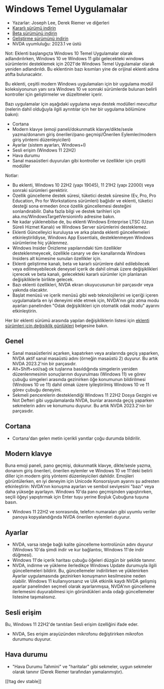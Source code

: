 # Windows Temel Uygulamalar #

* Yazarlar: Joseph Lee, Derek Riemer ve diğerleri
* [Kararlı sürümü indirin][1]
* [Beta sürümünü indirin][2]
* [Geliştirme sürümünü indirin][3]
* NVDA uyumluluğu: 2023.1 ve üstü

Not: Eklenti başlangıçta Windows 10 Temel Uygulamalar olarak
adlandırılırken, Windows 10 ve Windows 11 gibi gelecekteki windows
sürümlerini desteklemek için 2021'de Windows Temel Uygulamalar olarak
yeniden adlandırıldı. Bu eklentinin bazı kısımları yine de orijinal eklenti
adına atıfta bulunacaktır.

Bu eklenti, çeşitli modern Windows uygulamaları için bir uygulama modül
koleksiyonunun yanı sıra Windows 10 ve sonraki sürümlerde bulunan belirli
kontroller için geliştirmeler ve düzeltmeler içerir.

Bazı uygulamalar için aşağıdaki uygulama veya destek modülleri  mevcuttur
(nelerin dahil olduğuyla ilgili ayrıntılar için her bir uygulama bölümüne
bakın):

* Cortana
* Modern klavye (emoji paneli/dokunmatik klavye/dikte/sesle yazma/donanım
  giriş önerileri/pano geçmişi/Önerilen Eylemler/modern giriş yöntemi
  düzenleyicileri)
* Ayarlar (sistem ayarları, Windows+I)
* Sesli erişim (Windows 11 22H2)
* Hava durumu
* Sanal masaüstleri duyuruları gibi kontroller ve özellikler için çeşitli
  modüller

Notlar:

* Bu eklenti, Windows 10 22H2 (yapı 19045), 11 21H2 (yapı 22000) veya
  sonraki sürümleri gerektirir.
* Özellik güncelleme destek süresi, tüketici destek süresine (Ev, Pro, Pro
  Education, Pro for Workstations sürümleri) bağlıdır ve eklenti, tüketici
  desteği sona ermeden önce özellik güncellemesi desteğini
  sonlandırabilir. Daha fazla bilgi ve destek tarihleri ​​için
  aka.ms/WindowsTargetVersioninfo adresine bakın.
* Ne kadar yüklenebilse de, bu eklenti Windows Enterprise LTSC (Uzun Süreli
  Hizmet Kanalı) ve Windows Server sürümlerini desteklemez.
* Eklenti Güncelleyici kuruluysa ve arka planda eklenti güncellemeleri
  etkinleştirildiyse, Windows App Essentials, desteklenmeyen Windows
  sürümlerine hiç yüklenmez.
* Windows Insider Önizleme yapılarındaki tüm özellikler desteklenmeyecek,
  özellikle canary ve dev kanallarında Windows Insiders alt kümesine sunulan
  özellikler için.
* Eklenti geliştirme kanalı, beta ve kararlı sürümlere dahil edilebilecek
  veya edilmeyebilecek deneysel içerik de dahil olmak üzere değişiklikleri
  içerecek ve beta kanalı, gelecekteki kararlı sürümler için planlanan
  değişikliklerle birlikte gelecek.
* Bazı eklenti özellikleri, NVDA ekran okuyucusunun bir parçasıdır veya
  yakında olacaktır.
* Başlat menüsü ve içerik menüsü gibi web teknolojilerini ve içeriği içeren
  uygulamalarla en iyi deneyimi elde etmek için, NVDA'nın göz atma modu
  ayarları panelinden "Odak değişiklikleri için otomatik odak modu" ayarını
  etkinleştirin.

Her bir eklenti sürümü arasında yapılan değişikliklerin listesi için
[eklenti sürümleri için değişiklik günlükleri][4] belgesine bakın.

## Genel

* Sanal masaüstlerini açarken, kapatırken veya aralarında geçiş yaparken,
  NVDA aktif sanal masaüstü adını (örneğin masaüstü 2) duyurur. Bu artık
  NVDA 2023.2'nin bir parçasıdır.
* Alt+Shift+sol/sağ ok tuşlarına basıldığında simgelerin yeniden
  düzenlenmesinin sonuçlarının duyurulması (Windows 11) ve görev çubuğu
  simgeleri arasında gezinirken öğe konumunun bildirilmesi (Windows 10 ve
  11) dahil olmak üzere iyileştirilmiş Windows 10 ve 11 görev çubuğu
  deneyimi.
* Sekmeli pencerelerin desteklendiği Windows 11 22H2 Dosya Gezgini ve Not
  Defteri gibi uygulamalarda NVDA, bunlar arasında geçiş yaparken sekmelerin
  adını ve konumunu duyurur. Bu artık NVDA 2023.2'nin bir parçasıdır.

## Cortana

* Cortana'dan gelen metin içerikli yanıtlar çoğu durumda bildirilir.

## Modern klavye

Buna emoji paneli, pano geçmişi, dokunmatik klavye, dikte/sesle yazma,
donanım giriş önerileri, önerilen eylemler ve Windows 10 ve 11'deki belirli
diller için modern giriş yöntemi düzenleyicileri dahildir. Emojileri
görüntülerken, en iyi deneyim için Unicode Konsorsiyum ayarını şu adresten
etkinleştirin: NVDA'nın konuşma ayarları ve sembol seviyesini "bazı" veya
daha yükseğe ayarlayın. Windows 10'da pano geçmişinden yapıştırırken, seçili
öğeyi yapıştırmak için Enter tuşu yerine Boşluk Çubuğuna tuşuna basın.

* Windows 11 22H2 ve sonrasında, telefon numaraları gibi uyumlu veriler
  panoya kopyalandığında NVDA önerilen eylemleri duyurur.

## Ayarlar

* NVDA, varsa isteğe bağlı kalite güncelleme kontrolünün adını duyurur
  (Windows 10'da şimdi indir ve kur bağlantısı, Windows 11'de indir
  düğmesi).
* Windows 11'de içerik haritası çubuğu öğeleri düzgün bir şekilde tanınır.
* NVDA, indirme ve yükleme ilerledikçe Windows Update durumuyla ilgili
  güncellemeleri bildirir. Bu, güncellemeler indirilirken ve yüklenirken
  Ayarlar uygulamasında gezinirken konuşmanın kesilmesine neden
  olabilir. Windows 11 kullanıyorsanız ve UIA etkinlik kaydı NVDA gelişmiş
  ayarlar panelinden seçmeli olarak ayarlanmışsa, NVDA'nın güncelleme
  ilerlemesini duyurabilmesi için göründükleri anda odağı güncellemeler
  listesine taşımalısınız.

## Sesli erişim

Bu, Windows 11 22H2'de tanıtılan Sesli erişim özelliğini ifade eder.

* NVDA, Ses erişim arayüzünden mikrofonu değiştirirken mikrofon durumunu
  duyurur.

## Hava durumu

* "Hava Durumu Tahmini" ve "haritalar" gibi sekmeler, uygun sekmeler olarak
  tanınır (Derek Riemer tarafından yamalanmıştır).

[[!tag dev stable]]

[1]: https://www.nvaccess.org/addonStore/legacy?file=wintenApps

[2]: https://www.nvaccess.org/addonStore/legacy?file=wintenApps-beta

[3]: https://www.nvaccess.org/addonStore/legacy?file=wintenApps-dev

[4]: https://github.com/josephsl/wintenapps/wiki/w10changelog
